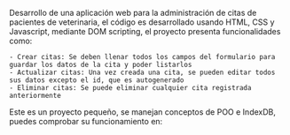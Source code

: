 Desarrollo de una aplicación web para la administración de citas de pacientes de veterinaria, el código es desarrollado usando HTML, CSS y Javascript, mediante DOM scripting, el proyecto presenta funcionalidades como:

    - Crear citas: Se deben llenar todos los campos del formulario para guardar los datos de la cita y poder listarlos
    - Actualizar citas: Una vez creada una cita, se pueden editar todos sus datos excepto el id, que es autogenerado
    - Eliminar citas: Se puede eliminar cualquier cita registrada anteriormente

Este es un proyecto pequeño, se manejan conceptos de POO e IndexDB, puedes comprobar su funcionamiento en: